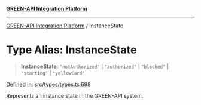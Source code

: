 [**GREEN-API Integration Platform**](../README.md)

***

[GREEN-API Integration Platform](../globals.md) / InstanceState

# Type Alias: InstanceState

> **InstanceState**: `"notAuthorized"` \| `"authorized"` \| `"blocked"` \| `"starting"` \| `"yellowCard"`

Defined in: [src/types/types.ts:698](https://github.com/green-api/greenapi-integration/blob/63683bb8d19b76d9e4ce6bd0a8121d8d2cf428af/src/types/types.ts#L698)

Represents an instance state in the GREEN-API system.
